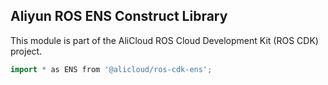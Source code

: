 ## Aliyun ROS ENS Construct Library

This module is part of the AliCloud ROS Cloud Development Kit (ROS CDK) project.

```go
import * as ENS from '@alicloud/ros-cdk-ens';
```
